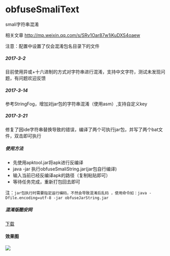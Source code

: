 # obfuseSmaliText
smali字符串混淆

相关文章 http://mp.weixin.qq.com/s/SRv1Oar87w1iKuDXS4oaew

注意：配置中设置了仅会混淆包名目录下的文件

##### 2017-3-2
目前使用异或+十六进制的方式对字符串进行混淆，支持中文字符，测试未发现问题，有问题欢迎反馈

##### 2017-3-14
参考StringFog，增加对jar包的字符串混淆（使用asm）,支持自定义key

##### 2017-3-21
修复了因ide字符串替换导致的错误，编译了两个可执行jar包，并写了两个bat文件，双击即可执行

##### 使用方法
* 先使用apktool.jar将apk进行反编译
* java -jar 执行obfuseSmaliString.jar(jar包自行编译)
* 输入当前已经反编译apk的路径（复制粘贴即可）
* 等待任务完成，重新打包回去即可

注：`jar包执行时需要指定运行编码，不然会导致混淆后乱码 ，使用命令如：java -Dfile.encoding=utf-8 -jar obfuseJarString.jar`
 
##### 混淆版酷安网
[下载](https://qtfreet.cn/com.coolapk.market_7_Mod.apk)

#### 效果图
![](http://p1.bpimg.com/567571/90927a8fd19786b1.png)


